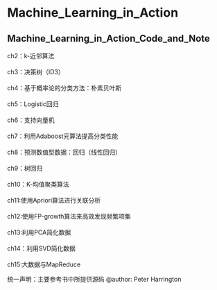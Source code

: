 # Machine_Learning_in_Action
Machine_Learning_in_Action_Code_and_Note
-

ch2：k-近邻算法<br>  
ch3：决策树（ID3）<br>  
ch4：基于概率论的分类方法：朴素贝叶斯<br>  
ch5：Logistic回归<br>  
ch6：支持向量机<br>  
ch7：利用Adaboost元算法提高分类性能<br>  
ch8：预测数值型数据：回归（线性回归）<br>  
ch9：树回归<br>  
ch10：K-均值聚类算法<br>  
ch11:使用Apriori算法进行关联分析<br>  
ch12:使用FP-growth算法来高效发现频繁项集<br>  
ch13:利用PCA简化数据<br>  
ch14：利用SVD简化数据<br>  
ch15:大数据与MapReduce <br>  

统一声明：主要参考书中所提供源码 @author: Peter Harrington
